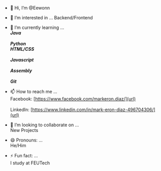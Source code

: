 - 👋 Hi, I’m @Eewonn

- 👀 I’m interested in ...
  Backend/Frontend
     
- 🌱 I’m currently learning ...
  <br>***Java***</br>
  <br>***Python***
  <br>***HTML/CSS***</br>
  <br>***Javascript***</br>
  <br>***Assembly***</br>
  <br>***Git***</br>
     
- 📫 How to reach me ...
  <br>Facebook: [https://www.facebook.com/markeron.diaz/](url)</br>
  <br>LinkedIn: [https://www.linkedin.com/in/mark-eron-diaz-496704306/](url)</br>
  
- 💞️ I’m looking to collaborate on ...
  <br>New Projects</br>
  
- 😄 Pronouns: ...
  <br>He/Him</br>
  
- ⚡ Fun fact: ...
  <br>I study at FEUTech</br>

<!---
Eewonn/Eewonn is a ✨ special ✨ repository because its `README.md` (this file) appears on your GitHub profile.
You can click the Preview link to take a look at your changes.
--->
